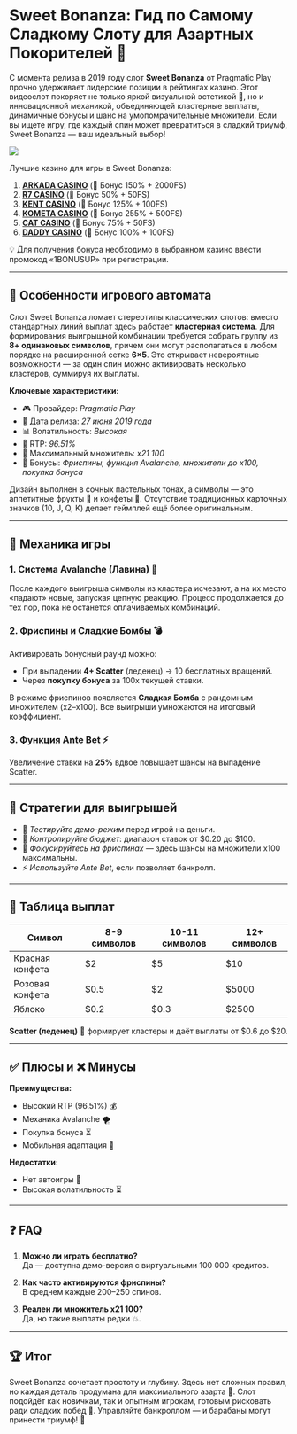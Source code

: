 # Sweet Bonanza: Гид по Самому Сладкому Слоту для Азартных Покорителей 🎰

С момента релиза в 2019 году слот **Sweet Bonanza** от Pragmatic Play прочно удерживает лидерские позиции в рейтингах казино. Этот видеослот покоряет не только яркой визуальной эстетикой 🍭, но и инновационной механикой, объединяющей кластерные выплаты, динамичные бонусы и шанс на умопомрачительные множители. Если вы ищете игру, где каждый спин может превратиться в сладкий триумф, Sweet Bonanza — ваш идеальный выбор!

[![](https://i.ibb.co/ZzLZ50qX/sweet-bonanza-tile.jpg)](https://clck.ru/3Mmm7v)

Лучшие казино для игры в Sweet Bonanza:

1. **[ARKADA CASINO](https://clck.ru/3Mmm7v "ARKADA CASINO")** (🎁 Бонус 150% + 2000FS)
2. **[R7 CASINO](https://clck.ru/3NAHTh "R7 CASINO")** (🎁 Бонус 50% + 50FS)
3. **[KENT CASINO](https://clck.ru/3Mmm9w "KENT CASINO")** (🎁 Бонус 125% + 100FS)
4. **[KOMETA CASINO](https://clck.ru/3MmmAP "KOMETA CASINO")** (🎁 Бонус 255% + 500FS)
5. **[CAT CASINO](https://clck.ru/3MmmAn "CAT CASINO")** (🎁 Бонус 75% + 50FS)
6. **[DADDY CASINO](https://clck.ru/3MmmBB "DADDY CASINO")** (🎁 Бонус 100% + 100FS)

💡 Для получения бонуса необходимо в выбранном казино ввести промокод «1BONUSUP» при регистрации.

---

## 🍩 Особенности игрового автомата

Слот Sweet Bonanza ломает стереотипы классических слотов: вместо стандартных линий выплат здесь работает **кластерная система**. Для формирования выигрышной комбинации требуется собрать группу из **8+ одинаковых символов**, причем они могут располагаться в любом порядке на расширенной сетке **6×5**. Это открывает невероятные возможности — за один спин можно активировать несколько кластеров, суммируя их выплаты.

**Ключевые характеристики:**
- 🎮 Провайдер: *Pragmatic Play*
- 📅 Дата релиза: *27 июня 2019 года*
- 📊 Волатильность: *Высокая*
- 💎 RTP: *96.51%*
- 🚀 Максимальный множитель: *x21 100*
- 🎁 Бонусы: *Фриспины, функция Avalanche, множители до x100, покупка бонуса*

Дизайн выполнен в сочных пастельных тонах, а символы — это аппетитные фрукты 🍇 и конфеты 🍬. Отсутствие традиционных карточных значков (10, J, Q, K) делает геймплей ещё более оригинальным.

---

## 🎲 Механика игры

### 1. Система Avalanche (Лавина) 🌋
После каждого выигрыша символы из кластера исчезают, а на их место «падают» новые, запуская цепную реакцию. Процесс продолжается до тех пор, пока не останется оплачиваемых комбинаций.

### 2. Фриспины и Сладкие Бомбы 💣
Активировать бонусный раунд можно:
- При выпадении **4+ Scatter** (леденец) → 10 бесплатных вращений.
- Через **покупку бонуса** за 100x текущей ставки.

В режиме фриспинов появляется **Сладкая Бомба** с рандомным множителем (x2–x100). Все выигрыши умножаются на итоговый коэффициент.

### 3. Функция Ante Bet ⚡
Увеличение ставки на **25%** вдвое повышает шансы на выпадение Scatter.

---

## 🧠 Стратегии для выигрышей

- 🎯 *Тестируйте демо-режим* перед игрой на деньги.
- 💸 *Контролируйте бюджет*: диапазон ставок от $0.20 до $100.
- 🎁 *Фокусируйтесь на фриспинах* — здесь шансы на множители x100 максимальны.
- ⚡ *Используйте Ante Bet*, если позволяет банкролл.

---

## 🍇 Таблица выплат

| Символ          | 8-9 символов | 10-11 символов | 12+ символов |
|-----------------|--------------|----------------|--------------|
| Красная конфета | $2           | $5             | $10          |
| Розовая конфета | $0.5         | $2             | $5000        |
| Яблоко          | $0.2         | $0.3           | $2500        |

**Scatter (леденец)** 🍭 формирует кластеры и даёт выплаты от $0.6 до $20.

---

## ✅ Плюсы и ❌ Минусы

**Преимущества:**
- Высокий RTP (96.51%) 💰
- Механика Avalanche 🌪️
- Покупка бонуса ⏳
- Мобильная адаптация 📱

**Недостатки:**
- Нет автоигры 👐
- Высокая волатильность ⏳

---

## ❓ FAQ

1. **Можно ли играть бесплатно?**  
   Да — доступна демо-версия с виртуальными 100 000 кредитов.

2. **Как часто активируются фриспины?**  
   В среднем каждые 200–250 спинов.

3. **Реален ли множитель x21 100?**  
   Да, но такие выплаты редки 💥.

---

## 🏆 Итог

Sweet Bonanza сочетает простоту и глубину. Здесь нет сложных правил, но каждая деталь продумана для максимального азарта 🎯. Слот подойдёт как новичкам, так и опытным игрокам, готовым рисковать ради сладких побед 🍭. Управляйте банкроллом — и барабаны могут принести триумф! 🎉

